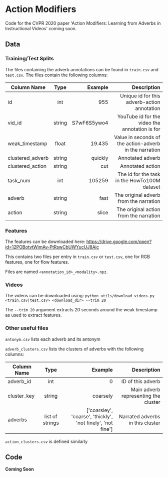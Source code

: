 # Action Modifiers
Code for the CVPR 2020 paper 'Action Modifiers: Learning from Adverbs in Instructional Videos' coming soon.

## Data

### Training/Test Splits
The files containing the adverb annotations can be found in `train.csv` and `test.csv`. The files contain the following columns:

| Column Name   | Type          | Example | Description |
| ------------- |:-------------:| -------:| -----------:|
| id            | int | 955 | Unique id for this adverb-action annotation |
| vid_id        | string | S7wF6S5ywo4 | YouTube id for the video the annotation is for |
| weak_timestamp | float |  19.435 | Value in seconds of the action-adverb in the narration |
| clustered_adverb | string | quickly | Annotated adverb |
| clustered_action | string | cut | Annotated action |
| task_num | int | 105259 | The id for the task in the HowTo100M dataset |
| adverb | string | fast | The original adverb from the narration |
| action | string | slice | The original action from the narration |

### Features
The features can be downloaded here: https://drive.google.com/open?id=12POBotvtWimAv-PtRswCbUWYucUJ8Aic

This contains two files per entry in `train.csv` or `test.csv`, one for RGB features, one for flow features.

Files are named `<annotation_id>_<modality>.npz`.

### Videos
The videos can be downloaded using: `python utils/download_videos.py <train.csv|test.csv> <download_dir> --trim 20`

The `--trim 20` argument extracts 20 seconds around the weak timestamp as used to extract features.

### Other useful files
`antonym.csv` lists each adverb and its antonym

`adverb_clusters.csv` lists the clusters of adverbs with the following columns: 

| Column Name   | Type          | Example | Description |
| ------------- |:-------------:| -------:| -----------:|
| adverb_id            | int | 0 | ID of this adverb |
| cluster_key        | string | coarsely | Main adverb representing the cluster |
| adverbs | list of strings |  \['coarsley', 'coarse', 'thickly', 'not finely', 'not fine'\] | Narrated adverbs in this cluster |

`action_clusters.csv` is defined similarly


## Code

**Coming Soon**
